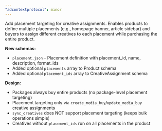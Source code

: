 ```yaml
---
"adcontextprotocol": minor
---
```


Add placement targeting for creative assignments. Enables products to define multiple placements (e.g., homepage banner, article sidebar) and buyers to assign different creatives to each placement while purchasing the entire product.

**New schemas:**
- `placement.json` - Placement definition with placement_id, name, description, format_ids
- Added optional `placements` array to Product schema
- Added optional `placement_ids` array to CreativeAssignment schema

**Design:**
- Packages always buy entire products (no package-level placement targeting)
- Placement targeting only via `create_media_buy`/`update_media_buy` creative assignments
- `sync_creatives` does NOT support placement targeting (keeps bulk operations simple)
- Creatives without `placement_ids` run on all placements in the product
